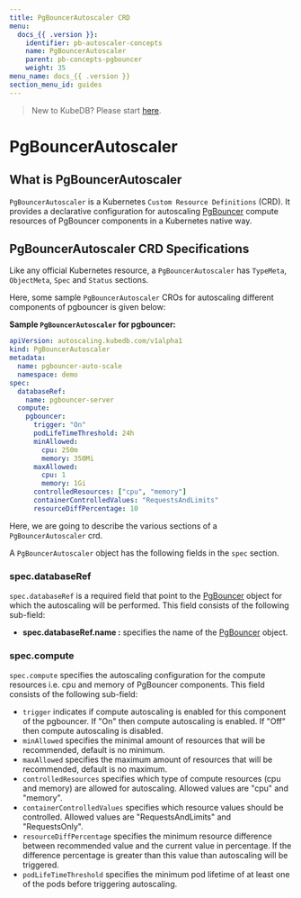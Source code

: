 ```yaml
---
title: PgBouncerAutoscaler CRD
menu:
  docs_{{ .version }}:
    identifier: pb-autoscaler-concepts
    name: PgBouncerAutoscaler
    parent: pb-concepts-pgbouncer
    weight: 35
menu_name: docs_{{ .version }}
section_menu_id: guides
---
```


> New to KubeDB? Please start [here](/docs/README.md).

# PgBouncerAutoscaler

## What is PgBouncerAutoscaler

`PgBouncerAutoscaler` is a Kubernetes `Custom Resource Definitions` (CRD). It provides a declarative configuration for autoscaling [PgBouncer](https://pgbouncer.net/mediawiki/index.php/Main_Page) compute resources of PgBouncer components in a Kubernetes native way.

## PgBouncerAutoscaler CRD Specifications

Like any official Kubernetes resource, a `PgBouncerAutoscaler` has `TypeMeta`, `ObjectMeta`, `Spec` and `Status` sections.

Here, some sample `PgBouncerAutoscaler` CROs for autoscaling different components of pgbouncer is given below:

**Sample `PgBouncerAutoscaler` for pgbouncer:**

```yaml
apiVersion: autoscaling.kubedb.com/v1alpha1
kind: PgBouncerAutoscaler
metadata:
  name: pgbouncer-auto-scale
  namespace: demo
spec:
  databaseRef:
    name: pgbouncer-server
  compute:
    pgbouncer:
      trigger: "On"
      podLifeTimeThreshold: 24h
      minAllowed:
        cpu: 250m
        memory: 350Mi
      maxAllowed:
        cpu: 1
        memory: 1Gi
      controlledResources: ["cpu", "memory"]
      containerControlledValues: "RequestsAndLimits"
      resourceDiffPercentage: 10
```

Here, we are going to describe the various sections of a `PgBouncerAutoscaler` crd.

A `PgBouncerAutoscaler` object has the following fields in the `spec` section.

### spec.databaseRef

`spec.databaseRef` is a required field that point to the [PgBouncer](/docs/guides/pgbouncer/concepts/pgbouncer.md) object for which the autoscaling will be performed. This field consists of the following sub-field:

- **spec.databaseRef.name :** specifies the name of the [PgBouncer](/docs/guides/pgbouncer/concepts/pgbouncer.md) object.

### spec.compute

`spec.compute` specifies the autoscaling configuration for the compute resources i.e. cpu and memory of PgBouncer components. This field consists of the following sub-field:

- `trigger` indicates if compute autoscaling is enabled for this component of the pgbouncer. If "On" then compute autoscaling is enabled. If "Off" then compute autoscaling is disabled.
- `minAllowed` specifies the minimal amount of resources that will be recommended, default is no minimum.
- `maxAllowed` specifies the maximum amount of resources that will be recommended, default is no maximum.
- `controlledResources` specifies which type of compute resources (cpu and memory) are allowed for autoscaling. Allowed values are "cpu" and "memory".
- `containerControlledValues` specifies which resource values should be controlled. Allowed values are "RequestsAndLimits" and "RequestsOnly".
- `resourceDiffPercentage` specifies the minimum resource difference between recommended value and the current value in percentage. If the difference percentage is greater than this value than autoscaling will be triggered.
- `podLifeTimeThreshold` specifies the minimum pod lifetime of at least one of the pods before triggering autoscaling.